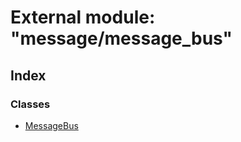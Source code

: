 
# External module: "message/message_bus"

## Index

### Classes

* [MessageBus](../classes/_message_message_bus_.messagebus.md)
